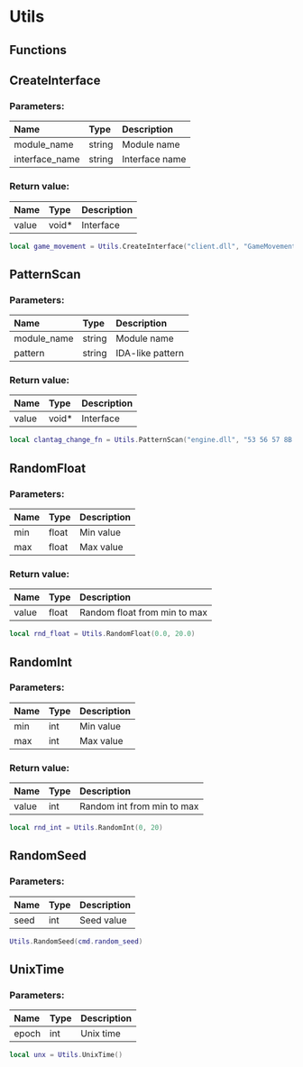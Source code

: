 # Utils

## Functions

## CreateInterface

### Parameters:

| Name | Type | Description |
| :--- | :--- | :--- |
| module_name | string | Module name |
| interface_name | string | Interface name |

### Return value:

| Name | Type | Description |
| :--- | :--- | :--- |
| value | void\* | Interface |

```lua
local game_movement = Utils.CreateInterface("client.dll", "GameMovement001")
```

## PatternScan

### Parameters:

| Name | Type | Description |
| :--- | :--- | :--- |
| module_name | string | Module name |
| pattern | string | IDA-like pattern |

### Return value:

| Name | Type | Description |
| :--- | :--- | :--- |
| value | void\* | Interface |

```lua
local clantag_change_fn = Utils.PatternScan("engine.dll", "53 56 57 8B DA 8B F9 FF 15")
```

## RandomFloat

### Parameters:

| Name | Type | Description |
| :--- | :--- | :--- |
| min | float | Min value |
| max | float | Max value |

### Return value:

| Name | Type | Description |
| :--- | :--- | :--- |
| value | float | Random float from min to max |

```lua
local rnd_float = Utils.RandomFloat(0.0, 20.0)
```

## RandomInt

### Parameters:

| Name | Type | Description |
| :--- | :--- | :--- |
| min | int | Min value |
| max | int | Max value |

### Return value:

| Name | Type | Description |
| :--- | :--- | :--- |
| value | int | Random int from min to max |

```lua
local rnd_int = Utils.RandomInt(0, 20)
```

## RandomSeed

### Parameters:

| Name | Type | Description |
| :--- | :--- | :--- |
| seed | int | Seed value |

```lua
Utils.RandomSeed(cmd.random_seed)
```

## UnixTime

### Parameters:

| Name | Type | Description |
| :--- | :--- | :--- |
| epoch | int | Unix time |

```lua
local unx = Utils.UnixTime()
```
